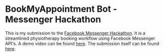 # BookMyAppointment Bot - Messenger Hackathon

This is my submission to the [Facebook Messenger Hackathon](https://fbmessaging3.devpost.com/).
It is a streamlined physiotherapy booking workflow using Facebook Messenger API's. A demo video
can be found [here](https://youtu.be/DEiSgPNrtUI). The submission itself can be found [here](https://devpost.com/software/bookmyappointment-bot).

